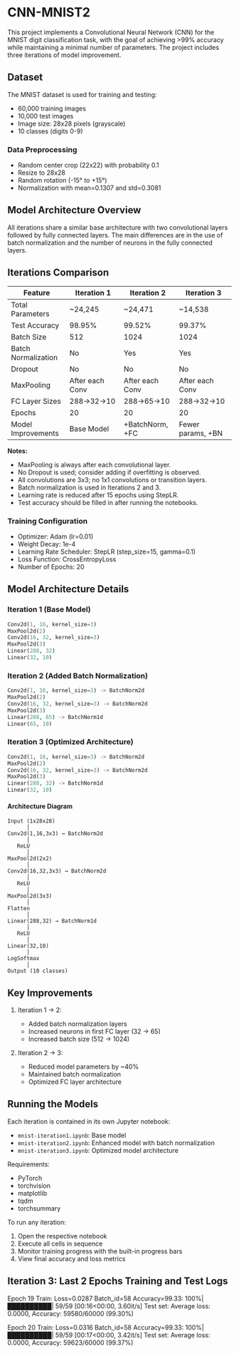 # CNN-MNIST2

This project implements a Convolutional Neural Network (CNN) for the MNIST digit classification task, with the goal of achieving >99% accuracy while maintaining a minimal number of parameters. The project includes three iterations of model improvement.

## Dataset

The MNIST dataset is used for training and testing:
- 60,000 training images
- 10,000 test images
- Image size: 28x28 pixels (grayscale)
- 10 classes (digits 0-9)

### Data Preprocessing
- Random center crop (22x22) with probability 0.1
- Resize to 28x28
- Random rotation (-15° to +15°)
- Normalization with mean=0.1307 and std=0.3081

## Model Architecture Overview

All iterations share a similar base architecture with two convolutional layers followed by fully connected layers. The main differences are in the use of batch normalization and the number of neurons in the fully connected layers.

## Iterations Comparison

| Feature                | Iteration 1         | Iteration 2         | Iteration 3         |
|------------------------|---------------------|---------------------|---------------------|
| Total Parameters       | ~24,245             | ~24,471             | ~14,538             |
| Test Accuracy          | 98.95%              | 99.52%              | 99.37%   |
| Batch Size             | 512                 | 1024                | 1024                |
| Batch Normalization    | No                  | Yes                 | Yes                 |
| Dropout                | No                  | No                  | No                  |
| MaxPooling             | After each Conv     | After each Conv     | After each Conv     |
| FC Layer Sizes         | 288→32→10           | 288→65→10           | 288→32→10           |
| Epochs                 | 20                  | 20                  | 20                  |
| Model Improvements     | Base Model          | +BatchNorm, +FC     | Fewer params, +BN   |

**Notes:**
- MaxPooling is always after each convolutional layer.
- No Dropout is used; consider adding if overfitting is observed.
- All convolutions are 3x3; no 1x1 convolutions or transition layers.
- Batch normalization is used in Iterations 2 and 3.
- Learning rate is reduced after 15 epochs using StepLR.
- Test accuracy should be filled in after running the notebooks.

### Training Configuration
- Optimizer: Adam (lr=0.01)
- Weight Decay: 1e-4
- Learning Rate Scheduler: StepLR (step_size=15, gamma=0.1)
- Loss Function: CrossEntropyLoss
- Number of Epochs: 20

## Model Architecture Details

### Iteration 1 (Base Model)
```python
Conv2d(1, 16, kernel_size=3)
MaxPool2d(2)
Conv2d(16, 32, kernel_size=3)
MaxPool2d(3)
Linear(288, 32)
Linear(32, 10)
```

### Iteration 2 (Added Batch Normalization)
```python
Conv2d(1, 16, kernel_size=3) -> BatchNorm2d
MaxPool2d(2)
Conv2d(16, 32, kernel_size=3) -> BatchNorm2d
MaxPool2d(3)
Linear(288, 65) -> BatchNorm1d
Linear(65, 10)
```

### Iteration 3 (Optimized Architecture)
```python
Conv2d(1, 16, kernel_size=3) -> BatchNorm2d
MaxPool2d(2)
Conv2d(16, 32, kernel_size=3) -> BatchNorm2d
MaxPool2d(3)
Linear(288, 32) -> BatchNorm1d
Linear(32, 10)
```

#### Architecture Diagram
```
Input (1x28x28)
      │
Conv2d(1,16,3x3) → BatchNorm2d
      │
   ReLU
      │
MaxPool2d(2x2)
      │
Conv2d(16,32,3x3) → BatchNorm2d
      │
   ReLU
      │
MaxPool2d(3x3)
      │
Flatten
      │
Linear(288,32) → BatchNorm1d
      │
   ReLU
      │
Linear(32,10)
      │
LogSoftmax
      │
Output (10 classes)
```

## Key Improvements
1. Iteration 1 → 2:
   - Added batch normalization layers
   - Increased neurons in first FC layer (32 → 65)
   - Increased batch size (512 → 1024)

2. Iteration 2 → 3:
   - Reduced model parameters by ~40%
   - Maintained batch normalization
   - Optimized FC layer architecture

## Running the Models

Each iteration is contained in its own Jupyter notebook:
- `mnist-iteration1.ipynb`: Base model
- `mnist-iteration2.ipynb`: Enhanced model with batch normalization
- `mnist-iteration3.ipynb`: Optimized model architecture

Requirements:
- PyTorch
- torchvision
- matplotlib
- tqdm
- torchsummary

To run any iteration:
1. Open the respective notebook
2. Execute all cells in sequence
3. Monitor training progress with the built-in progress bars
4. View final accuracy and loss metrics

## Iteration 3: Last 2 Epochs Training and Test Logs

Epoch 19
Train: Loss=0.0287 Batch_id=58 Accuracy=99.33: 100%|██████████| 59/59 [00:16<00:00,  3.60it/s]
Test set: Average loss: 0.0000, Accuracy: 59580/60000 (99.30%)

Epoch 20
Train: Loss=0.0316 Batch_id=58 Accuracy=99.33: 100%|██████████| 59/59 [00:17<00:00,  3.42it/s]
Test set: Average loss: 0.0000, Accuracy: 59623/60000 (99.37%)
